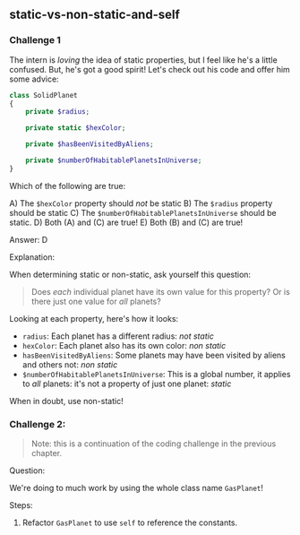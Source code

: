 ## static-vs-non-static-and-self

### Challenge 1

The intern is *loving* the idea of static properties, but I feel
like he's a little confused. But, he's got a good spirit! Let's
check out his code and offer him some advice:

```php
class SolidPlanet
{
    private $radius;

    private static $hexColor;

    private $hasBeenVisitedByAliens;

    private $numberOfHabitablePlanetsInUniverse;
}
```

Which of the following are true:

A) The `$hexColor` property should *not* be static
B) The `$radius` property should be static
C) The `$numberOfHabitablePlanetsInUniverse` should be static.
D) Both (A) and (C) are true!
E) Both (B) and (C) are true!

Answer: D

Explanation:

When determining static or non-static, ask yourself this question:

> Does *each* individual planet have its own value for this
> property? Or is there just one value for *all* planets?

Looking at each property, here's how it looks:

* `radius`: Each planet has a different radius: *not static*
* `hexColor`: Each planet also has its own color: *non static*
* `hasBeenVisitedByAliens`: Some planets may have been visited by aliens
  and others not: *non static*
* `$numberOfHabitablePlanetsInUniverse`: This is a global number,
  it applies to *all* planets: it's not a property of just one
  planet: *static*

When in doubt, use non-static!

### Challenge 2:

> Note: this is a continuation of the coding challenge in the
> previous chapter.

Question:

We're doing to much work by using the whole class name `GasPlanet`!

Steps:

1) Refactor `GasPlanet` to use `self` to reference the constants.
